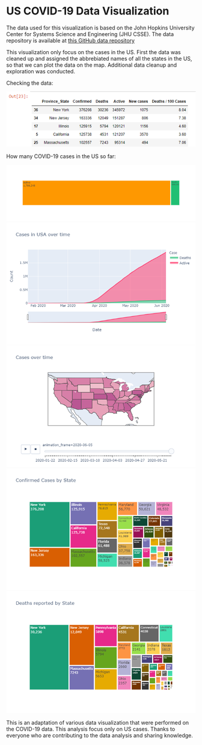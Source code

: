 # US COVID-19 Data Visualization
 
The data used for this visualization is based on the John Hopkins University Center for Systems Science and Engineering (JHU CSSE). The data repository is available at [this GitHub data repository](https://github.com/CSSEGISandData/COVID-19)

This visualization only focus on the cases in the US. First the data was cleaned up and assigned the abbrebiated names of all the states in the US, so that we can plot the data on the map. Additional data cleanup and exploration was conducted. 

Checking the data:

![Data](https://github.com/ravioinam/US-COVID-19-Data-Visualization/blob/master/State%20wise%20top%205.png?raw=TRUE)

How many COVID-19 cases in the US so far:

![Cases in US](https://github.com/ravioinam/US-COVID-19-Data-Visualization/blob/master/cases.png?raw=TRUE)
![Cases over time](https://github.com/ravioinam/US-COVID-19-Data-Visualization/blob/master/case%20over%20time.png?raw=TRUE)
![Cases over time on map](https://github.com/ravioinam/US-COVID-19-Data-Visualization/blob/master/case%20over%20time%20on%20map.png?raw=TRUE)
![Confirmed by state](https://github.com/ravioinam/US-COVID-19-Data-Visualization/blob/master/Confirmed%20case%20by%20state.png?raw=TRUE)
![deaths by state](https://github.com/ravioinam/US-COVID-19-Data-Visualization/blob/master/deaths%20by%20state.png?raw=TRUE)

 
 
 
 This is an adaptation of various data visualization that were performed on the COVID-19 data. This analysis focus only on US cases. Thanks to everyone who are contributing to the data analysis and sharing knowledge. 

